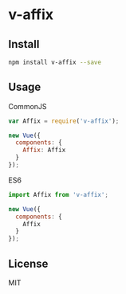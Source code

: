 # v-affix

## Install

``` bash
npm install v-affix --save
```

## Usage

CommonJS

```` javascript
var Affix = require('v-affix');

new Vue({
  components: {
    Affix: Affix
  }
});
````

ES6

```` javascript
import Affix from 'v-affix';

new Vue({
  components: {
    Affix
  }
});
````

## License

MIT
